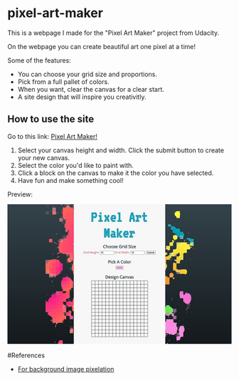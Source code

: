 # pixel-art-maker

This is a webpage I made for the "Pixel Art Maker" project from Udacity.

On the webpage you can create beautiful art one pixel at a time!

Some of the features:
* You can choose your grid size and proportions.
* Pick from a full pallet of colors.
* When you want, clear the canvas for a clear start.
* A site design that will inspire you creativitly.  

## How to use the site
Go to this link: [Pixel Art Maker!](https://briansegs.github.io/pixel-art-maker/)
1. Select your canvas height and width. Click the submit button to create your new canvas. 
2. Select the color you'd like to paint with.
3. Click a block on the canvas to make it the color you have selected.
4. Have fun and make something cool! 
  
Preview:

![small-art](https://github.com/briansegs/pixel-art-maker/blob/main/site-art-small.jpg?raw=true)

#References

* [For background image pixelation](https://onlinepngtools.com/pixelate-png)

